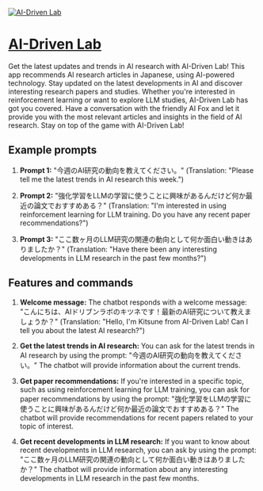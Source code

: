 [![AI-Driven Lab](https://files.oaiusercontent.com/file-KXspjzgiDBy7dRsVwS5gDt98?se=2123-10-17T11%3A56%3A41Z&sp=r&sv=2021-08-06&sr=b&rscc=max-age%3D31536000%2C%20immutable&rscd=attachment%3B%20filename%3Dd415f43d-ff0d-4e42-84de-5552e05c80c1.png&sig=j/TtdWaMG52C8XCkF0a7pMLFbbZRZLGwMz9qKGW/41w%3D)](https://chat.openai.com/g/g-0r8g7CjC5-ai-driven-lab)

# [AI-Driven Lab](https://chat.openai.com/g/g-0r8g7CjC5-ai-driven-lab)

Get the latest updates and trends in AI research with AI-Driven Lab! This app recommends AI research articles in Japanese, using AI-powered technology. Stay updated on the latest developments in AI and discover interesting research papers and studies. Whether you're interested in reinforcement learning or want to explore LLM studies, AI-Driven Lab has got you covered. Have a conversation with the friendly AI Fox and let it provide you with the most relevant articles and insights in the field of AI research. Stay on top of the game with AI-Driven Lab!

## Example prompts

1. **Prompt 1:** "今週のAI研究の動向を教えてください。"
(Translation: "Please tell me the latest trends in AI research this week.")

2. **Prompt 2:** "強化学習をLLMの学習に使うことに興味があるんだけど何か最近の論文でおすすめある？"
(Translation: "I'm interested in using reinforcement learning for LLM training. Do you have any recent paper recommendations?")

3. **Prompt 3:** "ここ数ヶ月のLLM研究の関連の動向として何か面白い動きはありましたか？"
(Translation: "Have there been any interesting developments in LLM research in the past few months?")

## Features and commands

1. **Welcome message:** The chatbot responds with a welcome message: "こんにちは、AIドリブンラボのキツネです！最新のAI研究について教えましょうか？" (Translation: "Hello, I'm Kitsune from AI-Driven Lab! Can I tell you about the latest AI research?")

2. **Get the latest trends in AI research:** You can ask for the latest trends in AI research by using the prompt: "今週のAI研究の動向を教えてください。" The chatbot will provide information about the current trends.

3. **Get paper recommendations:** If you're interested in a specific topic, such as using reinforcement learning for LLM training, you can ask for paper recommendations by using the prompt: "強化学習をLLMの学習に使うことに興味があるんだけど何か最近の論文でおすすめある？" The chatbot will provide recommendations for recent papers related to your topic of interest.

4. **Get recent developments in LLM research:** If you want to know about recent developments in LLM research, you can ask by using the prompt: "ここ数ヶ月のLLM研究の関連の動向として何か面白い動きはありましたか？" The chatbot will provide information about any interesting developments in LLM research in the past few months.